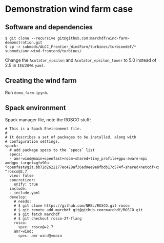 # Demonstration wind farm case

## Software and dependencies

```
$ git clone --recursive git@github.com:marchdf/wind-farm-demonstration.git
$ cp -r submods/ALCC_Frontier_WindFarm/turbines/turbinedef/* submods/amr-wind-frontend/turbines/
```
Change the `Acutator_epsilon` and `Acutator_epsilon_tower` to 5.0 instead of 2.5 in `IEA15MW.yaml`.

## Creating the wind farm

Run `demo_farm.ipynb`.

## Spack environment

Spack manager file, note the ROSCO stuff:
```
# This is a Spack Environment file.
#
# It describes a set of packages to be installed, along with
# configuration settings.
spack:
  # add package specs to the `specs` list
  specs:
  - amr-wind@main+openfast+rocm~shared+tiny_profile+gpu-aware-mpi amdgpu_target=gfx90a ^openfast@git.bb72d2622177ec428af36ad0ee9e8fbdb17c574f~shared+netcdf+cxx ^rosco@2.7
  view: false
  concretizer:
    unify: true
  include:
  - include.yaml
  develop:
    # needs:
    # $ git clone https://github.com/NREL/ROSCO.git rosco
    # $ git remote add marchdf git@github.com:marchdf/ROSCO.git
    # $ git fetch marchdf
    # $ git checkout rosco-27-flang
    rosco:
      spec: rosco@=2.7
    amr-wind:
      spec: amr-wind@=main
```
